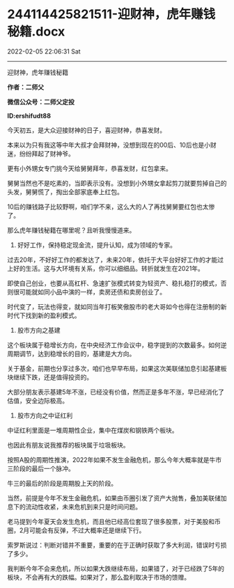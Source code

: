 # 244114425821511-迎财神，虎年赚钱秘籍.docx

2022-02-05 22:06:31 Sat

----

迎财神，虎年赚钱秘籍

__作者：二师父__

__微信公众号：二师父定投__

__ID:ershifudt88__

今天初五，是大众迎接财神的日子，喜迎财神，恭喜发财。

本来以为只有我这等中年大叔才会拜财神，没想到现在的00后、10后也是小财迷，纷纷拜起了财神爷。

更有小外甥女专门挑今天给舅舅拜年，恭喜发财，红包拿来。

舅舅当然也不是吃素的，当即表示没有。没想到小外甥女拿起剪刀就要剪掉自己的头发，舅舅慌了，掏出全部家底奉上红包。

10后的赚钱路子比较野啊，咱们学不来，这么大的人了再找舅舅要红包也太惨了。

那么虎年赚钱秘籍在哪里呢？且听我慢慢道来。

1. 好好工作，保持稳定现金流，提升认知，成为领域的专家。

过去20年，不好好工作的都发达了，未来20年，依托于大平台好好工作的才能过上好的生活。这与大环境有关系，你可以细细品。转折就发生在2021年。

即使自己创业，也要从高杠杆、急速扩张模式转变为轻资产、稳扎稳打的模式，否则很可能就如同小品中演的一样，卖房还债和卖房创业了。

时代变了，玩法也得变，就如同当年打板笑傲股市的老大哥如今也得在注册制的新时代下找到新的盈利模式。

1. 股市方向之基建

这个板块属于稳增长方向，在中央经济工作会议中，稳字提到的次数最多。如何逆周期调节，达到稳增长的目的，基建是大方向。

关于基金，前期也分享过多次，咱们也早早布局，如果这次美联储加息引起基建板块继续下跌，还是值得投资的。

大部分朋友表示基建5年不涨，已经没有价值，然而正是多年不涨，早已经消化了估值，安全边际极高。

1. 股市方向之中证红利

中证红利里面是一堆周期性企业，集中在煤炭和钢铁两个板块。

也因此有朋友说我推荐的板块属于垃圾板块。

按照A股的周期性推演，2022年如果不发生金融危机，那么今年大概率就是牛市三阶段的最后一个脉冲。

牛三的最后的阶段是周期股上天的阶段。

当然，前提是今年不发生金融危机，如果由币圈引发了资产大抛售，叠加美联储加息下的流动性收紧，未来危机到来只是时间问题。

老马提到今年夏天会发生危机，而且他已经高位套现了很多股票，对于美股和币圈，2月可能会有反弹，不过大概率还是继续下行。

索罗斯说过：判断对错并不重要，重要的在于正确时获取了多大利润，错误时亏损了多少。

我判断今年不会来危机，所以如果大跌继续布局，如果错了，对于已经跌了5年的板块，不会再有大的跌幅。如果对了，那么盈利取决于市场的馈赠。

